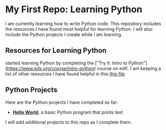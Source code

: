# My First Repo: Learning Python
I am currently learning how to write Python code. This repository includes the resources I have found most helpful for learning Python. I will also include the Python projects I create while I am learning.
## Resources for Learning Python
 started learning Python by completing the ["Try It: Intro to Python"] (https://www.edx.org/course/intro-python) course on edX. I am keeping a list of other resources I have found helpful in this [this file](./python_coding_resources.md)
 ## Python Projects
Here are the Python projects I have completed so far:

* **[Hello World](my-first-repo/hello_world)**, a basic Python program that prints text

I will add additional projects to this repo as I complete them.
